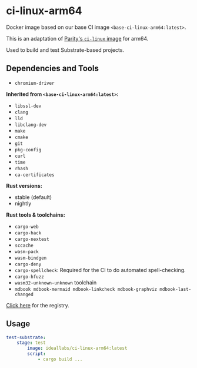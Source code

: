 # ci-linux-arm64

Docker image based on our base CI image `<base-ci-linux-arm64:latest>`.

This is an adaptation of [Parity's `ci-linux` image](https://github.com/paritytech/scripts/tree/fa1ad07a88bc4c4ad2c3e0091e4e3d626fae4352/dockerfiles/ci-linux) for arm64.

Used to build and test Substrate-based projects.

## Dependencies and Tools

- `chromium-driver`

**Inherited from `<base-ci-linux-arm64:latest>`:**

- `libssl-dev`
- `clang`
- `lld`
- `libclang-dev`
- `make`
- `cmake`
- `git`
- `pkg-config`
- `curl`
- `time`
- `rhash`
- `ca-certificates`

**Rust versions:**

- stable (default)
- nightly

**Rust tools & toolchains:**

- `cargo-web`
- `cargo-hack`
- `cargo-nextest`
- `sccache`
- `wasm-pack`
- `wasm-bindgen`
- `cargo-deny`
- `cargo-spellcheck`: Required for the CI to do automated spell-checking.
- `cargo-hfuzz`
- `wasm32-unknown-unknown` toolchain
- `mdbook mdbook-mermaid mdbook-linkcheck mdbook-graphviz mdbook-last-changed`

[Click here](https://hub.docker.com/repository/docker/ideallabs/ci-linux-arm64) for the registry.

## Usage

```yaml
test-substrate:
    stage: test
        image: ideallabs/ci-linux-arm64:latest
        script:
            - cargo build ...
```

